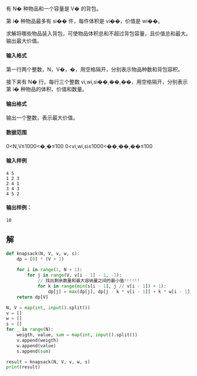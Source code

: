有 N� 种物品和一个容量是 V� 的背包。

第 i� 种物品最多有 si�� 件，每件体积是 vi��，价值是 wi��。

求解将哪些物品装入背包，可使物品体积总和不超过背包容量，且价值总和最大。
输出最大价值。

#### 输入格式

第一行两个整数，N，V�，�，用空格隔开，分别表示物品种数和背包容积。

接下来有 N� 行，每行三个整数 vi,wi,si��,��,��，用空格隔开，分别表示第 i� 种物品的体积、价值和数量。

#### 输出格式

输出一个整数，表示最大价值。

#### 数据范围

0<N,V≤1000<�,�≤100
0<vi,wi,si≤1000<��,��,��≤100

#### 输入样例

```
4 5
1 2 3
2 4 1
3 4 3
4 5 2
```

#### 输出样例：

```
10
```

## 解

```python
def knapsack(N, V, v, w, s):
    dp = [0] * (V + 1)
    
    for i in range(1, N + 1):
        for j in range(V, v[i - 1] - 1, -1):
            // 找出剩余数量和最大容纳量之间的最小值!!!!!!
            for k in range(min(s[i - 1], j // v[i - 1]) + 1):  
                dp[j] = max(dp[j], dp[j - k * v[i - 1]] + k * w[i - 1])
    return dp[V]

N, V = map(int, input().split())
v = []
w = []
s = []
for _ in range(N):
    weigth, value, sum = map(int, input().split())
    v.append(weigth)
    w.append(value)
    s.append(sum)

result = knapsack(N, V, v, w, s)
print(result)
```


